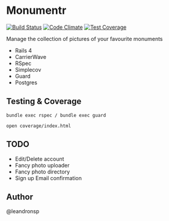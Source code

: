 Monumentr
==========

[![Build Status](https://travis-ci.org/leandronsp/monumentr.svg?branch=master)](https://travis-ci.org/leandronsp/monumentr)
[![Code Climate](https://codeclimate.com/github/leandronsp/monumentr/badges/gpa.svg)](https://codeclimate.com/github/leandronsp/monumentr)
[![Test Coverage](https://codeclimate.com/github/leandronsp/monumentr/badges/coverage.svg)](https://codeclimate.com/github/leandronsp/monumentr)

Manage the collection of pictures of your favourite monuments

* Rails 4
* CarrierWave
* RSpec
* Simplecov
* Guard
* Postgres

Testing & Coverage
-
```
bundle exec rspec / bundle exec guard

open coverage/index.html
```
TODO
--
* Edit/Delete account
* Fancy photo uploader
* Fancy photo directory
* Sign up Email confirmation

Author
-
@leandronsp

